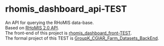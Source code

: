 # rhomis_dashboard_api-TEST
An API for querying the RHoMIS data-base.\
Based on [RHoMIS 2.0 API](https://github.com/l-gorman/rhomis-api).\
The front-end of this project is [rhomis_dashboard_front-TEST](https://github.com/Michael-WZJ/rhomis_dashboard_front-TEST.git).\
The formal project of this TEST is [GroupK_CGIAR_Farm_Datasets_BackEnd](https://github.com/Patanga/GroupK_CGIAR_Farm_Datasets_BackEnd.git).
